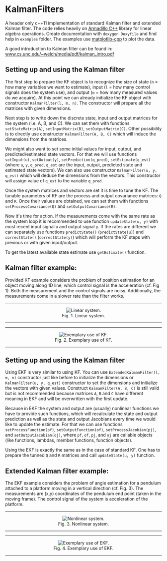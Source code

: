 # KalmanFilters

A header only c++11 implementation of standard Kalman filter and extended Kalman filter. The code relies heavily on [Armadillo C++](www.arma.sourceforge.net) library for linear algebra operations. Create documentation with `doxygen Doxyfile` and find help in `examples` folder. The examples use [matplotlib-cpp](https://github.com/lava/matplotlib-cpp) to plot the data.

A good introduction to Kalman filter can be found in: www.cs.unc.edu/~welch/media/pdf/kalman_intro.pdf

## Setting up and using the Kalman filter

The first step to prepare the KF object is to recognize the size of state (`n` = how many variables we want to estimate), input (`l` = how many control signals does the system use), and output (`m` = how many measured values do we acquire). At this point we can already initialize the KF object with constructor `KalmanFilter(l, m, n)`. The constructor will prepare all the matrices with given dimensions. 

Next step is to write down the discrete state, input and output matrices for the system (i.e. A, B, and C). We can set them with functions `setStateMatrix(A)`, `setInputMatrix(B)`, `setOutputMatrix(C)`. Other possibility is to directly use constructor `KalmanFilter(A, B, C)` which will induce the dimensions from the matrices. 

We might also want to set some initial values for input, output, and predicted/estimated state vectors. For that we will use functions `setInput(u)`, `setOutput(y)`, `setPrediction(q_pred)`, `setEstimate(q_est)` (where `u`, `y`, `q_pred`, `q_est` are the input, output, predicted state and estimated state vectors). We can also use constructor `KalmanFilter(u, y, q_est)` which will deduce the dimensions from the vectors. This constructor will assign value of `q_est` to the variable `q_pred`.

Once the system matrices and vectors are set it is time to tune the KF. The tunable parameters of KF are the process and output covariance matrices: `Q` and `R`. Once their values are obtained, we can set them with functions `setProcessCovariance(Q)` and `setOutputCovariance(R)`.

Now it's time for action. If the measurements come with the same rate as the system loop it is recommended to use function `updateState(u, y)` with most recent input signal `u` and output signal `y`. If the rates are different we can separately use functions `predictState()` (`predictState(u)`) and `correctState()` (`correctState(y)`) which will perform the KF steps with previous or with given input/output.

To get the latest available state estimate use `getEstimate()` function.


## Kalman filter example:

Provided KF example considers the problem of position estimation for an object moving along 1D line, which control signal is the acceleration (cf. Fig 1). Both the measurement and the control signals are noisy. Additionally, the measurements come in a slower rate than the filter works.

-----------------------
<p align="center">
  <img src="https://user-images.githubusercontent.com/1482514/28799173-c7996088-7647-11e7-910c-6f1006ca3659.png" alt="Linear system."/>
  <br/>
  Fig. 1. Linear system.
</p>

-----------------------


-----------------------
<p align="center">
  <img src="https://user-images.githubusercontent.com/1482514/28791866-0c439e0c-762e-11e7-8ee6-cac6ed5bf844.png" alt="Exemplary use of KF."/>
  <br/>
  Fig. 2. Exemplary use of KF.
</p>

-----------------------

## Setting up and using the Kalman filter

Using EKF is very similar to using KF. You can use `ExtendedKalmanFilter(l, m, n)` constructor just like before to initialize the dimensions or `KalmanFilter(u, y, q_est)` constructor to set the dimensions and initialize the vectors with given values. Construct `KalmanFilter(A, B, C)` is still valid but is not recommended because matrices `A`, `B` and `C` have different meaning in EKF and will be overwritten with the first update.

Because in EKF the system and output are (usually) nonlinear functions we have to provide such functions, which will recalculate the state and output prediction as well as the state and output Jacobians every time we would like to update the estimate. For that we can use functions `setProcessFunction(pf)`, `setOutputFunction(of)`, `setProcessJacobian(pj)`, and `setOutputJacobian(oj)`, where `pf`, `of`, `pj`, and `oj` are callable objects (like functions, lambdas, member functions, function objects).

Using the EKF is exactly the same as in the case of standard KF. One has to prepare the tunned `Q` and `R` matrices and call `updateState(u, y)` function.

## Extended Kalman filter example:

The EKF example considers the problem of angle estimation for a pendulum attached to a platform moving in a vertical direction (cf. Fig. 3). The measurements are (x,y) coordinates of the pendulum end point (taken in the moving frame). The control signal of the system is acceleration of the platform.

-----------------------
<p align="center">
  <img src="https://user-images.githubusercontent.com/1482514/28799174-c79f8e5e-7647-11e7-97af-f6754a174e13.png" alt="Nonlinear system."/>
  <br/>
  Fig. 3. Nonlinear system.
</p>

-----------------------


-----------------------
<p align="center">
  <img src="https://user-images.githubusercontent.com/1482514/28791872-0f9a9858-762e-11e7-984e-bc7f57e2fa4e.png" alt="Exemplary use of EKF."/>
  <br/>
  Fig. 4. Exemplary use of EKF.
</p>

-----------------------

